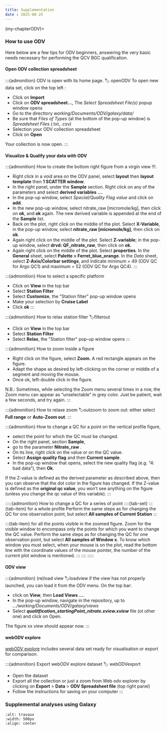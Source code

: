 ```yaml
---
title: Supplementation
date : 2025-08-25
---
```


(my-chapterODV)=
### How to use ODV
Here below are a few tips for ODV beginners, answering the very basic needs necessary for performing the QCV BGC qualification.

#### Open ODV collection spreadsheet
:::{admonition} ODV is open with its home page. 
:label: openODV
To open new data set, click on the top left : 
- Click on **Import**
- Click on **ODV spreadsheet...**, The *Select Spreadsheet File(s)* popup window opens
- Go to the directtory *working/Documents/ODV/galaxy/data/*
- Be sure that *Files of Types* (at the bottom of the pop-up window) is *Spreadsheet Files (*.txt, *.csv)* 
- Selection your ODV collection spreadsheet
- Click on **Open**

Your collection is now open.
:::

#### Visualize & Qualify your data with ODV
:::{admonition} How to create the bottom right figure from a virgin view !!!.
- Right click in a void area on the ODV panel, select **layout** then **layout template**  then **1 SCATTER window**.
- In the right panel, under the **Sample** section. Right click on any of the parameters and select **derived variables …**.
- In the pop-up window, select *Special/Quality Flag value* and click on **add**. 
- In the new pop-up window, select nitrate_raw [micromole/kg], then click on **ok**, and **ok** again. The new derived variable is appended at the end of the **Sample** list. 
- Back on the plot, right click on the middle of the plot. Select **X-Variable**, in the pop-up window, select **nitrate_raw [micromole/kg]**, then click on **ok**.  
- Again right click on the middle of the plot. Select **Z-variable**; in the pop-up window, select **drvd: QF_nitrate_raw**, then click on **ok**. 
- Again right click on the middle of the plot. Select **properties**. In the **General** sheet, select **Palette = Ferret_blue_orange**. In the *Data* sheet, select **Z-Axis/Colorbar settings**, and indicate minimum = 49 (ODV QC for Argo QC1) and maximum =  52 (ODV QC for Argo QC4).
:::

:::{admonition} How to select a specific platform 
- Click on **View** in the top bar
- Select **Station Filter**
- Select **Customize**, the "Station filter" pop-up window opens
- Make your selection by **Cruise Label**
- Click **ok**
:::

:::{admonition} How to relax station filter
:label:filterout
- Click on **View** in the top bar
- Select **Station Filter**
- Select **Relax**, the "Station filter" pop-up window opens
:::

:::{admonition} How to zoom inside a figure
- Right click on the figure, select **Zoom**. A red rectangle appears on the figure. 
- Adapt the shape as desired by left-clicking on the corner or middle of a segment and moving the mouse. 
- Once ok, left-double click in the figure.

N.B.: Sometimes, while selecting the Zoom menu several times in a row, the Zoom menu can appear as “unselectable” in grey color. Just be patient, wait a few seconds, and try again.
:::

:::{admonition} How to relaxe zoom
:label:outzoom
to zoom out: either select **Full range** or **Auto-Zoom out**.
:::

:::{admonition} How to change a QC for a point
on the vertical profile figure, 
- select the point for which the QC must be changed. 
- On the right panel, section **Sample**, 
- go to the parameter **Nitrate_raw** .
- On its line, right click on the value or on the QC value. 
- Select **Assign quality flag** and then **Current sample**. 
- In the pop-up window that opens, select the new quality flag (e.g. “4: bad data”), then **Ok**. 

If the Z-value is defined as the derived parameter as described above, then you can observe that the dot color in the figure has changed. If the Z-value is defined as the **original qc value**, you won’t see anything on the figure (unless you change the qc value of this variable).
:::

:::::{admonition} How to change a QC for a series of point
::::{tab-set}
:::{tab-item}	for a whole profile
Perform the same steps as for changing the QC for one observation point, but select **All samples of Current Station**
:::

:::{tab-item}	for all the points visible in the zoomed figure.
Zoom for the visible window to encompass only the points for which you want to change the QC value. Perform the same steps as for changing the QC for one observation point, but select **All samples of Window x**. To know which window you must select, when your mouse is on the plot, read the bottom line with the coordinate values of the mouse pointer, the number of the current plot window is mentioned.
:::
::::
:::::

#### ODV view
:::{admonition} (re)load view
:label:loadview
if the view has not properly launched, you can load it from the ODV menu. On the top bar:
- click on **View**, then **Load Views …**. 
- In the pop-up window, navigate in the repository, up to *…/working/Documents/ODV/galaxy/views*
- Select ***qualitfication_startingPoint_nitrate.xview.xview*** file (ot other one) and click on Open. 

The figure xx view should appear now.
:::

#### webODV explore
[webODV explore](https://explore.webodv.awi.de/) includes several data set ready for visualisation or export for comparison.

:::{admonition} Export webODV explore dataset
:label: webODVexport
- Open the dataset
- Export all the collection or just a zoom from Web odv explorer by clicking on **Export** > **Data** > **ODV Spreadsheet file** (top right panel)
- Follow the instructions for saving on your computer
:::

### Supplemental analyses using Galaxy

```{image}  https://github.com/fair-ease/book-ocean-bgc/blob/vracape/embedded-ressources/sign-2408065_1280.png
:alt: travaux
:width: 500px
:align: center
```